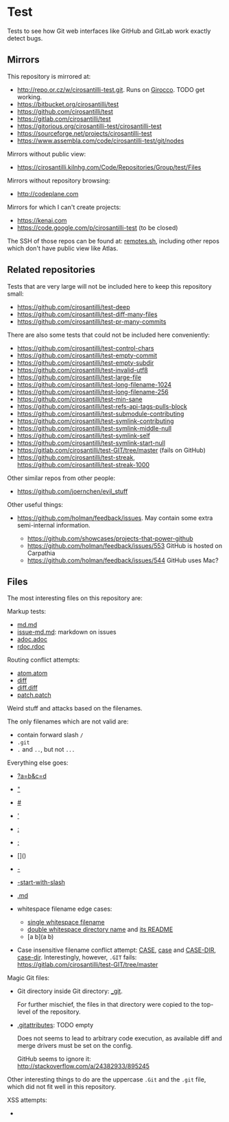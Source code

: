 # Test

Tests to see how Git web interfaces like GitHub and GitLab work exactly detect bugs.

## Mirrors

This repository is mirrored at:

- <http://repo.or.cz/w/cirosantilli-test.git>. Runs on [Girocco](http://repo.or.cz/w/girocco.git). TODO get working.
- <https://bitbucket.org/cirosantilli/test>
- <https://github.com/cirosantilli/test>
- <https://gitlab.com/cirosantilli/test>
- <https://gitorious.org/cirosantilli-test/cirosantilli-test>
- <https://sourceforge.net/projects/cirosantilli-test>
- <https://www.assembla.com/code/cirosantilli-test/git/nodes>

Mirrors without public view:

- <https://cirosantilli.kilnhg.com/Code/Repositories/Group/test/Files>

Mirrors without repository browsing:

- <http://codeplane.com>

Mirrors for which I can't create projects:

- <https://kenai.com>
- <https://code.google.com/p/cirosantilli-test> (to be closed)

The SSH of those repos can be found at: [remotes.sh](remotes.sh),
including other repos which don't have public view like Atlas.

## Related repositories

Tests that are very large will not be included here to keep this repository small:

- <https://github.com/cirosantilli/test-deep>
- <https://github.com/cirosantilli/test-diff-many-files>
- <https://github.com/cirosantilli/test-pr-many-commits>

There are also some tests that could not be included here conveniently:

- <https://github.com/cirosantilli/test-control-chars>
- <https://github.com/cirosantilli/test-empty-commit>
- <https://github.com/cirosantilli/test-empty-subdir>
- <https://github.com/cirosantilli/test-invalid-utf8>
- <https://github.com/cirosantilli/test-large-file>
- <https://github.com/cirosantilli/test-long-filename-1024>
- <https://github.com/cirosantilli/test-long-filename-256>
- <https://github.com/cirosantilli/test-min-sane>
- <https://github.com/cirosantilli/test-refs-api-tags-pulls-block>
- <https://github.com/cirosantilli/test-submodule-contributing>
- <https://github.com/cirosantilli/test-symlink-contributing>
- <https://github.com/cirosantilli/test-symlink-middle-null>
- <https://github.com/cirosantilli/test-symlink-self>
- <https://github.com/cirosantilli/test-symlink-start-null>
- <https://gitlab.com/cirosantilli/test-GIT/tree/master> (fails on GitHub)
- <https://github.com/cirosantilli/test-streak>, <https://github.com/cirosantilli/test-streak-1000>

Other similar repos from other people:

- <https://github.com/joernchen/evil_stuff>

Other useful things:

-   <https://github.com/holman/feedback/issues>. May contain some extra semi-internal information.

    - <https://github.com/showcases/projects-that-power-github>
    - <https://github.com/holman/feedback/issues/553> GitHub is hosted on Carpathia
    - <https://github.com/holman/feedback/issues/544> GitHub uses Mac?

## Files

The most interesting files on this repository are:

Markup tests:

- [md.md](markdown.md)
- [issue-md.md](issue-markdown.md): markdown on issues
- [adoc.adoc](adoc.adoc)
- [rdoc.rdoc](rdoc.rdoc)

Routing conflict attempts:

- [atom.atom](atom.atom)
- [diff](diff)
- [diff.diff](diff.diff)
- [patch.patch](patch.patch)

Weird stuff and attacks based on the filenames.

The only filenames which are not valid are:

- contain forward slash `/`
- `.git`
- `.` and `..`, but not `...`

Everything else goes:

-   [?a=b&c=d](?a=b&c=d)

-   ["](")

-   [#](#)

-   ['](')

-   [:](:)

-   [;](;)

-   [\](\)

-   [-](-)

-   [-start-with-slash](-start-with-slash)

-   [\.md](\.md)

-   whitespace filename edge cases:

    - [single whitespace filename](%20)
    - [double whitespace directory name](%20%20/) and [its README](%20%20/README.md)
    - [a b](a b)

-   Case insensitive filename conflict attempt: [CASE](CASE), [case](case) and [CASE-DIR](CASE-DIR), [case-dir](case-dir). Interestingly, however, `.GIT` fails: <https://gitlab.com/cirosantilli/test-GIT/tree/master>

Magic Git files:

-   Git directory inside Git directory: [_git](_git).

    For further mischief, the files in that directory were copied to the top-level of the repository.

-   [.gitattributes](.gitattributes): TODO empty

    Does not seems to lead to arbitrary code execution, as available diff and merge drivers must be set on the config.

    GitHub seems to ignore it: <http://stackoverflow.com/a/24382933/895245>

Other interesting things to do are the uppercase `.Git` and the `.git` file, which did not fit well in this repository.

XSS attempts:

- [<script>](<script>)
- `<script src="data:text;utf8,alert('xss')">`
- [svg.svg](svg.svg), with an XSS attempt
- [sym-xss](sym-xss). It's path is an XSS attempt.

## Refs

Interesting branches and tags:

-   [`hasslash/a`](../hasslash/a): branch inside sub-directory

-   [`-r`](../-r): branch with forbidden name, and in particular one that may be used for shell injection. 

    Create manually with `cp master -- -r` and push with `git push --all`.

-   `<script>alert('xss')</script>` and `<b>a</b>`: XSS attempts

-   `tag-empty-blob`: a tag that points to a blob

-   [`a;{echo,INJECTION};{echo,RULZ};`](a;{echo,INJECTION};{echo,RULZ};): GitHub proposes a shell injection to users on a pull request under "You can also merge branches on the command line". <https://github.com/cirosantilli/test/pull/17>

-   [1970](1970): earliest possible commit with `git commit --date '@0 +0000'`

-   [future](future): commit in the far far future. TODO what is the maximal date for Git? See also: <http://stackoverflow.com/questions/19742345/what-is-the-format-for-date-parameter-of-git-commit/29289807>
